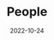 ---
title: People
date: 2022-10-24

type: landing

sections:
  - block: people
    content:
      title: ACP Lab Team
      # Choose which groups/teams of users to display.
      #   Edit `user_groups` in each user's profile to add them to one or more of these groups.
      user_groups:
          - Principal Investigator
          - Researchers
          - Post Docs
          - PhD Students
          - Master's Students
          - Undergraduate Students
          - Visiting Scholars
          - Alumni
      sort_by: Params.last_name
      sort_ascending: true
    design:
      show_interests: false
      show_role: true
      show_social: true
---